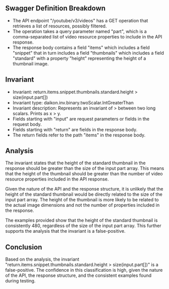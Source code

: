 ## Swagger Definition Breakdown
- The API endpoint "/youtube/v3/videos" has a GET operation that retrieves a list of resources, possibly filtered.
- The operation takes a query parameter named "part", which is a comma-separated list of video resource properties to include in the API response.
- The response body contains a field "items" which includes a field "snippet" that in turn includes a field "thumbnails" which includes a field "standard" with a property "height" representing the height of a thumbnail image.

## Invariant
- Invariant: return.items.snippet.thumbnails.standard.height > size(input.part[])
- Invariant type: daikon.inv.binary.twoScalar.IntGreaterThan
- Invariant description: Represents an invariant of > between two long scalars. Prints as x > y.
- Fields starting with "input" are request parameters or fields in the request body.
- Fields starting with "return" are fields in the response body.
- The return fields refer to the path "items" in the response body.

## Analysis
The invariant states that the height of the standard thumbnail in the response should be greater than the size of the input part array. This means that the height of the thumbnail should be greater than the number of video resource properties included in the API response.

Given the nature of the API and the response structure, it is unlikely that the height of the standard thumbnail would be directly related to the size of the input part array. The height of the thumbnail is more likely to be related to the actual image dimensions and not the number of properties included in the response.

The examples provided show that the height of the standard thumbnail is consistently 480, regardless of the size of the input part array. This further supports the analysis that the invariant is a false-positive.

## Conclusion
Based on the analysis, the invariant "return.items.snippet.thumbnails.standard.height > size(input.part[])" is a false-positive. The confidence in this classification is high, given the nature of the API, the response structure, and the consistent examples found during testing.
